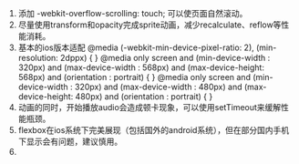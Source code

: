 1. 添加 -webkit-overflow-scrolling: touch; 可以使页面自然滚动。
2. 尽量使用transform和opacity完成sprite动画，减少recalculate、reflow等性能消耗。
3. 基本的ios版本适配
@media (-webkit-min-device-pixel-ratio: 2), (min-resolution: 2dppx) {
}
@media only screen and (min-device-width : 320px) and (max-device-width : 568px) and (max-device-height: 568px) and (orientation : portrait) {
}
@media only screen and (min-device-width : 320px) and (max-device-width : 480px) and (max-device-height: 480px) and (orientation : portrait) {
}
4. 动画的同时，开始播放audio会造成顿卡现象，可以使用setTimeout来缓解性能瓶颈。
5. flexbox在ios系统下完美展现（包括国外的android系统），但在部分国内手机下显示会有问题，建议慎用。
6. 
